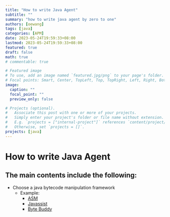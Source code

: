 ```yaml
---
title: "How to write Java Agent"
subtitle: ""
summary: "how to write java agent by zero to one"
authors: [oewang]
tags: [java]
categories: [APM]
date: 2023-05-24T19:59:33+08:00
lastmod: 2023-05-24T19:59:33+08:00
featured: true
draft: false
math: true
# commentable: true

# Featured image
# To use, add an image named `featured.jpg/png` to your page's folder.
# Focal points: Smart, Center, TopLeft, Top, TopRight, Left, Right, BottomLeft, Bottom, BottomRight.
image:
  caption: ""
  focal_point: ""
  preview_only: false

# Projects (optional).
#   Associate this post with one or more of your projects.
#   Simply enter your project's folder or file name without extension.
#   E.g. `projects = ["internal-project"]` references `content/project/deep-learning/index.md`.
#   Otherwise, set `projects = []`.
projects: [java]
---
```


# How to write Java Agent
## The main contents include the following:
  - Choose a java bytecode manipulation framework
    - Example:
      - [ASM](https://asm.ow2.io)
      - [Javassist](https://www.javassist.org)
      - [Byte Buddy](https://bytebuddy.net)